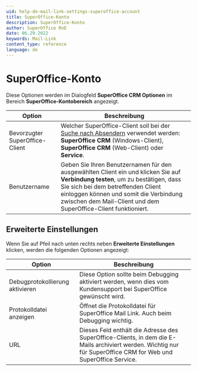 ```yaml
---
uid: help-de-mail-link-settings-superoffice-account
title: SuperOffice-Konto
description: SuperOffice-Konto
author: SuperOffice RnD
date: 06.29.2022
keywords: Mail-Link
content_type: reference
language: de
---
```


# SuperOffice-Konto

Diese Optionen werden im Dialogfeld **SuperOffice CRM Optionen** im Bereich **SuperOffice-Kontobereich** angezeigt.

| Option | Beschreibung |
|---|---|
| Bevorzugter SuperOffice-Client | Welcher SuperOffice-Client soll bei der [Suche nach Absendern][2] verwendet werden: **SuperOffice CRM** (Windows-Client), **SuperOffice CRM** (Web-Client) oder **Service**. |
| Benutzername | Geben Sie Ihren Benutzernamen für den ausgewählten Client ein und klicken Sie auf **Verbindung testen**, um zu bestätigen, dass Sie sich bei dem betreffenden Client einloggen können und somit die Verbindung zwischen dem Mail-Client und dem SuperOffice-Client funktioniert. |

## Erweiterte Einstellungen

Wenn Sie auf Pfeil nach unten rechts neben **Erweiterte Einstellungen** klicken, werden die folgenden Optionen angezeigt:

| Option | Beschreibung |
|---|---|
| Debugprotokollierung aktivieren | Diese Option sollte beim Debugging aktiviert werden, wenn dies vom Kundensupport bei SuperOffice gewünscht wird. |
| Protokolldatei anzeigen | Öffnet die Protokolldatei für SuperOffice Mail Link. Auch beim Debugging wichtig. |
| URL | Dieses Feld enthält die Adresse des SuperOffice-Clients, in dem die E-Mails archiviert werden. Wichtig nur für SuperOffice CRM for Web und SuperOffice Service. |

<!-- Referenced links -->
[2]: ../manage-senders.md

<!-- Referenced images -->
